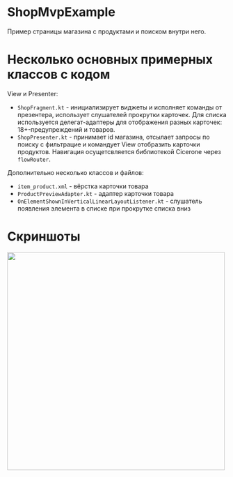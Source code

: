 # ShopMvpExample
Пример страницы магазина с продуктами и поиском внутри него.

# Несколько основных примерных классов с кодом
View и Presenter:
 - `ShopFragment.kt` - инициализирует виджеты и исполняет команды от презентера, использует слушателей прокрутки карточек. Для списка используется делегат-адаптеры для отображения разных карточек: 18+-предупреждений и товаров.
 - `ShopPresenter.kt` - принимает id магазина, отсылает запросы по поиску с фильтрацие и командует View отобразить карточки продуктов. Навигация осущетсвляется библиотекой Cicerone через `flowRouter`.

Дополнительно несколько классов и файлов:
 - `item_product.xml` - вёрстка карточки товара
 - `ProductPreviewAdapter.kt` - адаптер карточки товара
 - `OnElementShownInVerticalLinearLayoutListener.kt` - слушатель появления элемента в списке при прокрутке списка вниз
 
# Скриншоты
<img src="https://github.com/ZakShaker/ShopMvpExample/blob/master/screenshot.gif" height="500" />

